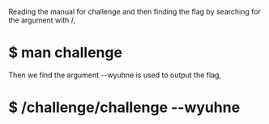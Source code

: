 Reading the manual for challenge and then finding the flag by searching for the argument with /,

# $ man challenge
Then we find the argument --wyuhne is used to output the flag,

# $ /challenge/challenge --wyuhne
